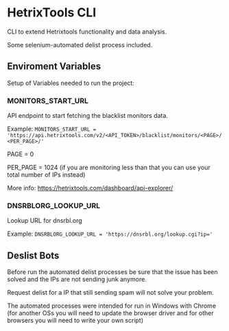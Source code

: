 # HetrixTools CLI

CLI to extend Hetrixtools functionality and data analysis.

Some selenium-automated delist process included.

## Enviroment Variables

Setup of Variables needed to run the project:

### MONITORS_START_URL

API endpoint to start fetching the blacklist monitors data.

Example: `MONITORS_START_URL = 'https://api.hetrixtools.com/v2/<API_TOKEN>/blacklist/monitors/<PAGE>/<PER_PAGE>/'`

PAGE = 0

PER_PAGE = 1024 (if you are monitoring less than that you can use your total number of IPs instead)

More info: https://hetrixtools.com/dashboard/api-explorer/

### DNSRBLORG_LOOKUP_URL

Lookup URL for dnsrbl.org

Example: `DNSRBLORG_LOOKUP_URL = 'https://dnsrbl.org/lookup.cgi?ip='`

## Deslist Bots

Before run the automated delist processes be sure that the issue has been solved and the IPs are not sending junk anymore. 

Request delist for a IP that still sending spam will not solve your problem.

The automated processes were intended for run in Windows with Chrome (for another OSs you will need to update the browser driver and for other browsers you will need to write your own script)